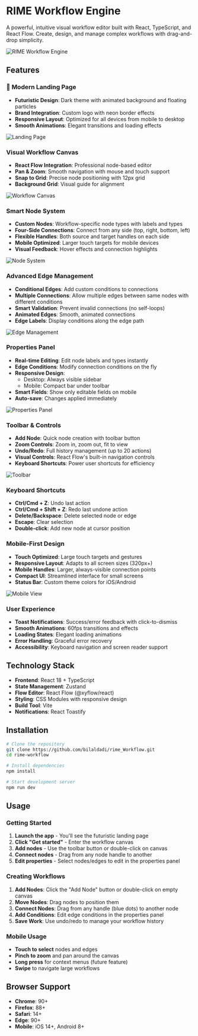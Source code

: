 # RIME Workflow Engine

A powerful, intuitive visual workflow editor built with React, TypeScript, and React Flow. Create, design, and manage complex workflows with drag-and-drop simplicity.

![RIME Workflow Engine](./screenshots/hero-image.png)

##  Features

### 🎨 **Modern Landing Page**
- **Futuristic Design**: Dark theme with animated background and floating particles
- **Brand Integration**: Custom logo with neon border effects
- **Responsive Layout**: Optimized for all devices from mobile to desktop
- **Smooth Animations**: Elegant transitions and loading effects

![Landing Page](./screenshots/landing-page.png)

###  **Visual Workflow Canvas**
- **React Flow Integration**: Professional node-based editor
- **Pan & Zoom**: Smooth navigation with mouse and touch support
- **Snap to Grid**: Precise node positioning with 12px grid
- **Background Grid**: Visual guide for alignment

![Workflow Canvas](./screenshots/workflow-canvas.png)

###  **Smart Node System**
- **Custom Nodes**: Workflow-specific node types with labels and types
- **Four-Side Connections**: Connect from any side (top, right, bottom, left)
- **Flexible Handles**: Both source and target handles on each side
- **Mobile Optimized**: Larger touch targets for mobile devices
- **Visual Feedback**: Hover effects and connection highlights

![Node System](./screenshots/node-connections.png)

###  **Advanced Edge Management**
- **Conditional Edges**: Add custom conditions to connections
- **Multiple Connections**: Allow multiple edges between same nodes with different conditions
- **Smart Validation**: Prevent invalid connections (no self-loops)
- **Animated Edges**: Smooth, animated connections
- **Edge Labels**: Display conditions along the edge path

![Edge Management](./screenshots/edge-conditions.png)

###  **Properties Panel**
- **Real-time Editing**: Edit node labels and types instantly
- **Edge Conditions**: Modify connection conditions on the fly
- **Responsive Design**: 
  - Desktop: Always visible sidebar
  - Mobile: Compact bar under toolbar
- **Smart Fields**: Show only editable fields on mobile
- **Auto-save**: Changes applied immediately

![Properties Panel](./screenshots/properties-panel.png)

###  **Toolbar & Controls**
- **Add Node**: Quick node creation with toolbar button
- **Zoom Controls**: Zoom in, zoom out, fit to view
- **Undo/Redo**: Full history management (up to 20 actions)
- **Visual Controls**: React Flow's built-in navigation controls
- **Keyboard Shortcuts**: Power user shortcuts for efficiency

![Toolbar](./screenshots/toolbar-controls.png)

###  **Keyboard Shortcuts**
- **Ctrl/Cmd + Z**: Undo last action
- **Ctrl/Cmd + Shift + Z**: Redo last undone action
- **Delete/Backspace**: Delete selected node or edge
- **Escape**: Clear selection
- **Double-click**: Add new node at cursor position

###  **Mobile-First Design**
- **Touch Optimized**: Large touch targets and gestures
- **Responsive Layout**: Adapts to all screen sizes (320px+)
- **Mobile Handles**: Larger, always-visible connection points
- **Compact UI**: Streamlined interface for small screens
- **Status Bar**: Custom theme colors for iOS/Android

![Mobile View](./screenshots/mobile-view.png)

###  **User Experience**
- **Toast Notifications**: Success/error feedback with click-to-dismiss
- **Smooth Animations**: 60fps transitions and effects
- **Loading States**: Elegant loading animations
- **Error Handling**: Graceful error recovery
- **Accessibility**: Keyboard navigation and screen reader support

##  **Technology Stack**

- **Frontend**: React 18 + TypeScript
- **State Management**: Zustand
- **Flow Editor**: React Flow (@xyflow/react)
- **Styling**: CSS Modules with responsive design
- **Build Tool**: Vite
- **Notifications**: React Toastify

##  **Installation**

```bash
# Clone the repository
git clone https://github.com/bilaldadi/rime_Workflow.git
cd rime-workflow

# Install dependencies
npm install

# Start development server
npm run dev
```

##  **Usage**

### **Getting Started**
1. **Launch the app** - You'll see the futuristic landing page
2. **Click "Get started"** - Enter the workflow canvas
3. **Add nodes** - Use the toolbar button or double-click on canvas
4. **Connect nodes** - Drag from any node handle to another
5. **Edit properties** - Select nodes/edges to edit in the properties panel

### **Creating Workflows**
1. **Add Nodes**: Click the "Add Node" button or double-click on empty canvas
2. **Move Nodes**: Drag nodes to position them
3. **Connect Nodes**: Drag from any handle (blue dots) to another node
4. **Add Conditions**: Edit edge conditions in the properties panel
5. **Save Work**: Use undo/redo to manage your workflow history

### **Mobile Usage**
- **Touch to select** nodes and edges
- **Pinch to zoom** and pan around the canvas
- **Long press** for context menus (future feature)
- **Swipe** to navigate large workflows


##  **Browser Support**

- **Chrome**: 90+
- **Firefox**: 88+
- **Safari**: 14+
- **Edge**: 90+
- **Mobile**: iOS 14+, Android 8+
